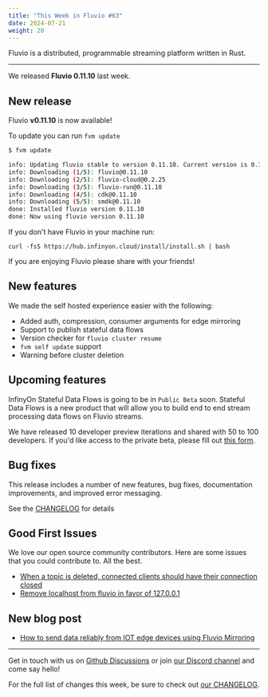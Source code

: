 ```yaml
---
title: "This Week in Fluvio #63"
date: 2024-07-21
weight: 20
---
```

Fluvio is a distributed, programmable streaming platform written in Rust.

---
We released **Fluvio 0.11.10** last week.

## New release
Fluvio **v0.11.10** is now available!

To update you can run `fvm update`

```bash
$ fvm update

info: Updating fluvio stable to version 0.11.10. Current version is 0.11.9.
info: Downloading (1/5): fluvio@0.11.10
info: Downloading (2/5): fluvio-cloud@0.2.25
info: Downloading (3/5): fluvio-run@0.11.10
info: Downloading (4/5): cdk@0.11.10
info: Downloading (5/5): smdk@0.11.10
done: Installed fluvio version 0.11.10
done: Now using fluvio version 0.11.10

```

If you don't have Fluvio in your machine run:

```
curl -fsS https://hub.infinyon.cloud/install/install.sh | bash
```

If you are enjoying Fluvio please share with your friends!

## New features

We made the self hosted experience easier with the following:

- Added auth, compression, consumer arguments for edge mirroring
- Support to publish stateful data flows
- Version checker for `fluvio cluster resume`
- `fvm self update` support
- Warning before cluster deletion


## Upcoming features
InfinyOn Stateful Data Flows is going to be in `Public Beta` soon. Stateful Data Flows is a new product that will allow you to build end to end stream processing data flows on Fluvio streams.

We have released 10 developer preview iterations and shared with 50 to 100 developers. If you'd like access to the private beta, please fill out [this form](https://infinyon.com/request/ss-early-access/).

## Bug fixes
This release includes a number of new features, bug fixes, documentation improvements, and improved error messaging.

See the [CHANGELOG](https://github.com/infinyon/fluvio/blob/v0.11.10/CHANGELOG.md) for details

## Good First Issues
We love our open source community contributors. Here are some issues that you could contribute to. All the best.

- [When a topic is deleted, connected clients should have their connection closed](https://github.com/infinyon/fluvio/issues/3836)
- [Remove localhost from fluvio in favor of 127.0.0.1](https://github.com/infinyon/fluvio/issues/3866)

## New blog post
- [How to send data reliably from IOT edge devices using Fluvio Mirroring](https://infinyon.com/blog/2024/07/use-mirroring-iot/)

---

Get in touch with us on [Github Discussions] or join [our Discord channel] and come say hello!

For the full list of changes this week, be sure to check out [our CHANGELOG].

[Fluvio open source]: https://github.com/infinyon/fluvio
[our CHANGELOG]: https://github.com/infinyon/fluvio/blob/master/CHANGELOG.md
[our Discord channel]: https://discordapp.com/invite/bBG2dTz
[Github Discussions]: https://github.com/infinyon/fluvio/discussions
